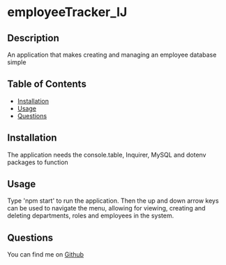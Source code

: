 # employeeTracker_IJ
## Description
An application that makes creating and managing an employee database simple
## Table of Contents
- [Installation](#installation)
- [Usage](#usage)
- [Questions](#questions)
## Installation
The application needs the console.table, Inquirer, MySQL and dotenv packages to function
## Usage
Type 'npm start' to run the application. Then the up and down arrow keys can be used to navigate the menu, allowing for viewing, creating and deleting departments, roles and employees in the system.

## Questions
You can find me on [Github](https://github.com/IsaacJCarnes)

  